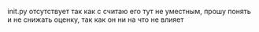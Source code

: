 init.py отсутствует так как с считаю его тут не уместным, прошу понять и не снижать оценку, так как он ни на что не влияет

